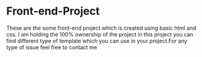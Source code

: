 # Front-end-Project
These are the some front-end project which is created using basic html and css. I am holding the 100% ownership of the project in this project you can find different type of template which you can use in your project.For any type of issue feel free to contact me
